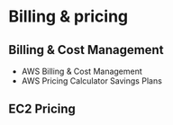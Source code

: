 Billing & pricing
============

Billing & Cost Management
--------
+ AWS Billing & Cost Management
+ AWS Pricing Calculator
  Savings Plans

EC2 Pricing
--------
